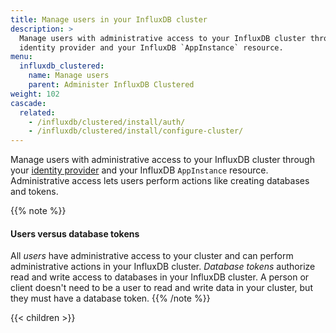 ```yaml
---
title: Manage users in your InfluxDB cluster
description: >
  Manage users with administrative access to your InfluxDB cluster through your
  identity provider and your InfluxDB `AppInstance` resource.
menu:
  influxdb_clustered:
    name: Manage users
    parent: Administer InfluxDB Clustered
weight: 102
cascade:
  related:
    - /influxdb/clustered/install/auth/
    - /influxdb/clustered/install/configure-cluster/
---
```


Manage users with administrative access to your InfluxDB cluster through your
[identity provider](/influxdb/clustered/install/auth/) and your InfluxDB
`AppInstance` resource. Administrative access lets users perform actions like
creating databases and tokens.

{{% note %}}
#### Users versus database tokens

All _users_ have administrative access to your cluster and can perform
administrative actions in your InfluxDB cluster.
_Database tokens_ authorize read and write access to databases in your InfluxDB
cluster. A person or client doesn't need to be a user to read and write data in your cluster,
but they must have a database token.
{{% /note %}}

{{< children >}}
